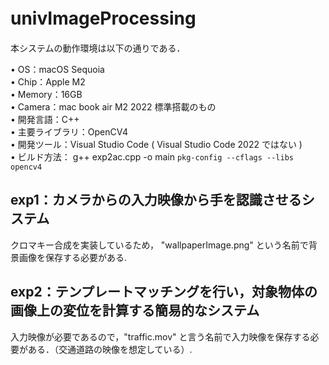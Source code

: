# univImageProcessing　　

本システムの動作環境は以下の通りである．  

• OS：macOS Sequoia  
• Chip：Apple M2  
• Memory：16GB  
• Camera：mac book air M2 2022 標準搭載のもの  
• 開発⾔語：C++  
• 主要ライブラリ：OpenCV4  
• 開発ツール：Visual Studio Code ( Visual Studio Code 2022 ではない )  
• ビルド方法： g++ exp2ac.cpp -o main `pkg-config --cflags --libs opencv4`  

## exp1：カメラからの入力映像から手を認識させるシステム　　 
クロマキー合成を実装しているため， "wallpaperImage.png" という名前で背景画像を保存する必要がある.  

## exp2：テンプレートマッチングを行い，対象物体の画像上の変位を計算する簡易的なシステム　　
入力映像が必要であるので，"traffic.mov" と言う名前で入力映像を保存する必要がある．（交通道路の映像を想定している）.  
